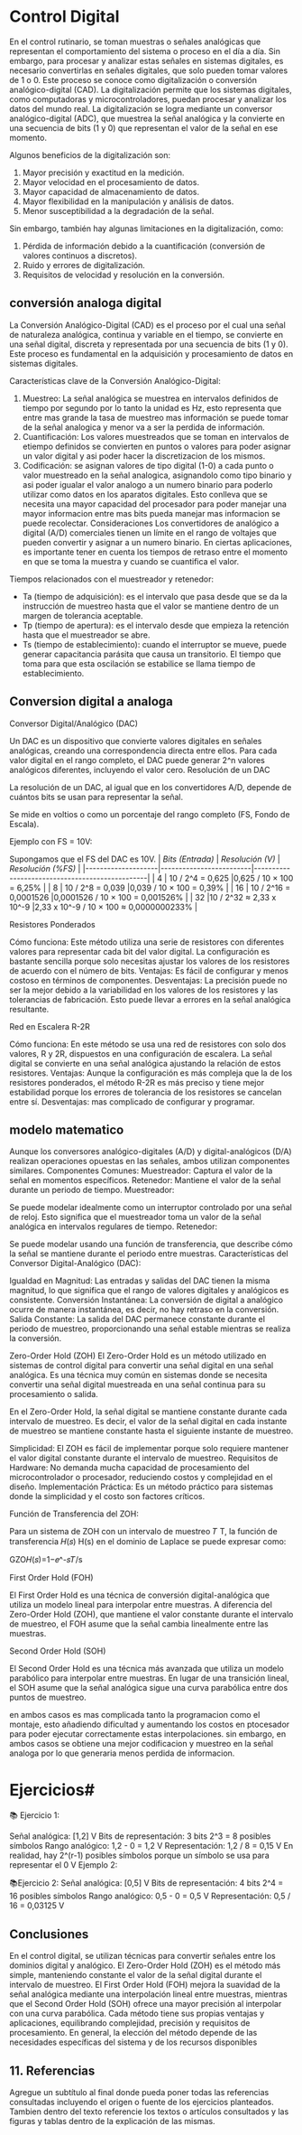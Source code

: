 # Control Digital
En el control rutinario, se toman muestras o señales analógicas que representan el comportamiento del sistema o proceso en el día a día. Sin embargo, para procesar y analizar estas señales en sistemas digitales, es necesario convertirlas en señales digitales, que solo pueden tomar valores de 1 o 0.
Este proceso se conoce como digitalización o conversión analógico-digital (CAD). La digitalización permite que los sistemas digitales, como computadoras y microcontroladores, puedan procesar y analizar los datos del mundo real.
La digitalización se logra mediante un conversor analógico-digital (ADC), que muestrea la señal analógica y la convierte en una secuencia de bits (1 y 0) que representan el valor de la señal en ese momento.

Algunos beneficios de la digitalización son:

1. Mayor precisión y exactitud en la medición.
2. Mayor velocidad en el procesamiento de datos.
3. Mayor capacidad de almacenamiento de datos.
4. Mayor flexibilidad en la manipulación y análisis de datos.
5. Menor susceptibilidad a la degradación de la señal.

Sin embargo, también hay algunas limitaciones en la digitalización, como:

1. Pérdida de información debido a la cuantificación (conversión de valores continuos a discretos).
2. Ruido y errores de digitalización.
3. Requisitos de velocidad y resolución en la conversión.

## conversión analoga digital
La Conversión Analógico-Digital (CAD) es el proceso por el cual una señal de naturaleza analógica, continua y variable en el tiempo, se convierte en una señal digital, discreta y representada por una secuencia de bits (1 y 0). Este proceso es fundamental en la adquisición y procesamiento de datos en sistemas digitales.

Características clave de la Conversión Analógico-Digital:

1. Muestreo: La señal analógica se muestrea en intervalos definidos de tiempo por segundo por lo tanto la unidad es Hz, esto representa que entre mas grande la tasa de muestreo mas información se puede tomar de la señal analogica y menor va a ser la perdida de información. 
2. Cuantificación: Los valores muestreados que se toman en intervalos de etiempo definidos se convierten en puntos o valores para poder asignar un valor digital y asi poder hacer la discretizacion de los mismos.
3. Codificación: se asignan valores de tipo digital (1-0) a cada punto o valor muestreado en la señal analogica, asignandolo como tipo binario y asi poder igualar el valor analogo a un numero binario para poderlo utilizar como datos en los aparatos digitales. Esto conlleva que se necesita una mayor capacidad del procesador para poder manejar una mayor informacion entre mas bits pueda manejar mas informacion se puede recolectar.
Consideraciones
Los convertidores de analógico a digital (A/D) comerciales tienen un límite en el rango de voltajes que pueden convertir y asignar a un numero binario. En ciertas aplicaciones, es importante tener en cuenta los tiempos de retraso entre el momento en que se toma la muestra y cuando se cuantifica el valor.

Tiempos relacionados con el muestreador y retenedor:
* Ta (tiempo de adquisición): es el intervalo que pasa desde que se da la instrucción de muestreo hasta que el valor se mantiene dentro de un margen de tolerancia aceptable. 
* Tp (tiempo de apertura): es el intervalo desde que empieza la retención hasta que el muestreador se abre. 
* Ts (tiempo de establecimiento): cuando el interruptor se mueve, puede generar capacitancia parásita que causa un transitorio. El tiempo que toma para que esta oscilación se estabilice se llama tiempo de establecimiento.


## Conversion digital a analoga

Conversor Digital/Analógico (DAC)

Un DAC es un dispositivo que convierte valores digitales en señales analógicas, creando una correspondencia directa entre ellos.
Para cada valor digital en el rango completo, el DAC puede generar 2^n valores analógicos diferentes, incluyendo el valor cero.
Resolución de un DAC

La resolución de un DAC, al igual que en los convertidores A/D, depende de cuántos bits se usan para representar la señal.

Se mide en voltios o como un porcentaje del rango completo (FS, Fondo de Escala).

Ejemplo con FS = 10V:

Supongamos que el FS del DAC es 10V.
| *Bits (Entrada)* |     *Resolución (V)*  | *Resolución (%FS)* |
|--------------------|-------------------------|------------------------------------------------|
|           4        |    10 / 2^4 = 0,625     |0,625 / 10 × 100 = 6,25%                        |
|           8        |       10 / 2^8 = 0,039  |0,039 / 10 × 100 = 0,39%                        |
|          16        |  10 / 2^16 = 0,0001526  |0,0001526 / 10 × 100 = 0,001526%                |
|             32     |10 / 2^32 ≈ 2,33 x 10^-9 |2,33 x 10^-9 / 10 × 100 ≈ 0,0000000233% |

Resistores Ponderados

Cómo funciona: Este método utiliza una serie de resistores con diferentes valores para representar cada bit del valor digital. La configuración es bastante sencilla porque solo necesitas ajustar los valores de los resistores de acuerdo con el número de bits.
Ventajas: Es fácil de configurar y menos costoso en términos de componentes.
Desventajas: La precisión puede no ser la mejor debido a la variabilidad en los valores de los resistores y las tolerancias de fabricación. Esto puede llevar a errores en la señal analógica resultante.

Red en Escalera R-2R

Cómo funciona: En este método se usa una red de resistores con solo dos valores, R y 2R, dispuestos en una configuración de escalera. La señal digital se convierte en una señal analógica ajustando la relación de estos resistores.
Ventajas: Aunque la configuración es más compleja que la de los resistores ponderados, el método R-2R es más preciso y tiene mejor estabilidad porque los errores de tolerancia de los resistores se cancelan entre sí.
Desventajas: mas complicado de configurar y programar.

## modelo matematico

Aunque los conversores analógico-digitales (A/D) y digital-analógicos (D/A) realizan operaciones opuestas en las señales, ambos utilizan componentes similares.
Componentes Comunes:
Muestreador: Captura el valor de la señal en momentos específicos.
Retenedor: Mantiene el valor de la señal durante un periodo de tiempo.
Muestreador:

Se puede modelar idealmente como un interruptor controlado por una señal de reloj. Esto significa que el muestreador toma un valor de la señal analógica en intervalos regulares de tiempo.
Retenedor:

Se puede modelar usando una función de transferencia, que describe cómo la señal se mantiene durante el periodo entre muestras.
Características del Conversor Digital-Analógico (DAC):

Igualdad en Magnitud: Las entradas y salidas del DAC tienen la misma magnitud, lo que significa que el rango de valores digitales y analógicos es consistente.
Conversión Instantánea: La conversión de digital a analógico ocurre de manera instantánea, es decir, no hay retraso en la conversión.
Salida Constante: La salida del DAC permanece constante durante el periodo de muestreo, proporcionando una señal estable mientras se realiza la conversión.

Zero-Order Hold (ZOH)
El Zero-Order Hold es un método utilizado en sistemas de control digital para convertir una señal digital en una señal analógica. Es una técnica muy común en sistemas donde se necesita convertir una señal digital muestreada en una señal continua para su procesamiento o salida.

En el Zero-Order Hold, la señal digital se mantiene constante durante cada intervalo de muestreo. Es decir, el valor de la señal digital en cada instante de muestreo se mantiene constante hasta el siguiente instante de muestreo.

Simplicidad: El ZOH es fácil de implementar porque solo requiere mantener el valor digital constante durante el intervalo de muestreo.
Requisitos de Hardware: No demanda mucha capacidad de procesamiento del microcontrolador o procesador, reduciendo costos y complejidad en el diseño.
Implementación Práctica: Es un método práctico para sistemas donde la simplicidad y el costo son factores críticos.

Función de Transferencia del ZOH:

Para un sistema de ZOH con un intervalo de muestreo 
𝑇
T, la función de transferencia 
𝐻(𝑠)
H(s) en el dominio de Laplace se puede expresar como:

GZO𝐻(𝑠)=1−𝑒^-𝑠𝑇/s

First Order Hold (FOH)

El First Order Hold es una técnica de conversión digital-analógica que utiliza un modelo lineal para interpolar entre muestras. A diferencia del Zero-Order Hold (ZOH), que mantiene el valor constante durante el intervalo de muestreo, el FOH asume que la señal cambia linealmente entre las muestras.


Second Order Hold (SOH)

El Second Order Hold es una técnica más avanzada que utiliza un modelo parabólico para interpolar entre muestras. En lugar de una transición lineal, el SOH asume que la señal analógica sigue una curva parabólica entre dos puntos de muestreo.

en ambos casos es mas complicada tanto la programacion como el montaje, esto añadiendo dificultad y aumentando los costos en ptocesador para poder ejecutar correctamente estas interpolaciones. sin embargo, en ambos casos se obtiene una mejor codificacion y muestreo en la señal analoga por lo que generaria menos perdida de informacion.
# Ejercicios#

📚 Ejercicio 1:

Señal analógica: [1,2] V
Bits de representación: 3 bits
2^3 = 8 posibles símbolos
Rango analógico: 1,2 - 0 = 1,2 V
Representación: 1,2 / 8 = 0,15 V
En realidad, hay 2^(r-1) posibles símbolos porque un símbolo se usa para representar el 0 V
Ejemplo 2:

📚Ejercicio 2:
Señal analógica: [0,5] V
Bits de representación: 4 bits
2^4 = 16 posibles símbolos
Rango analógico: 0,5 - 0 = 0,5 V
Representación: 0,5 / 16 = 0,03125 V


## Conclusiones

En el control digital, se utilizan técnicas para convertir señales entre los dominios digital y analógico. El Zero-Order Hold (ZOH) es el método más simple, manteniendo constante el valor de la señal digital durante el intervalo de muestreo. El First Order Hold (FOH) mejora la suavidad de la señal analógica mediante una interpolación lineal entre muestras, mientras que el Second Order Hold (SOH) ofrece una mayor precisión al interpolar con una curva parabólica. Cada método tiene sus propias ventajas y aplicaciones, equilibrando complejidad, precisión y requisitos de procesamiento. En general, la elección del método depende de las necesidades específicas del sistema y de los recursos disponibles

## 11. Referencias
Agregue un subtítulo al final donde pueda poner todas las referencias consultadas incluyendo el origen o fuente de los ejercicios planteados. Tambien dentro del texto referencie los textos o artículos consultados y las figuras y tablas dentro de la explicación de las mismas.
